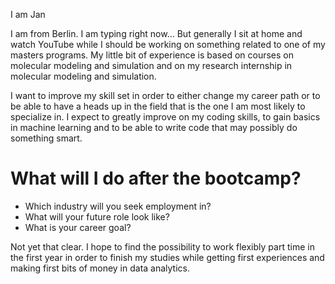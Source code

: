 
I am Jan

I am from Berlin.
I am typing right now... But generally I sit at home and watch YouTube while I should be working on something related to one of my masters programs.
My little bit of experience is based on courses on molecular modeling and simulation and on my research internship in molecular modeling and simulation.

I want to improve my skill set in order to either change my career path or to be able to have a heads up in the field that is the one I am most likely to specialize in.
I expect to greatly improve on my coding skills, to gain basics in machine learning and to be able to write code that may possibly do something smart.

# What will I do after the bootcamp?

* Which industry will you seek employment in?
* What will your future role look like?
* What is your career goal?

Not yet that clear. I hope to find the possibility to work flexibly part time in the first year in order to finish my studies while getting first experiences and making first bits of money in data analytics.
